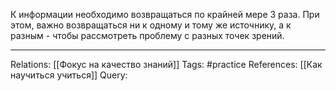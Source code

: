К информации необходимо возвращаться по крайней мере 3 раза. При этом, важно возвращаться ни к одному и тому же источнику, а к разным - чтобы рассмотреть проблему с разных точек зрений. 

___
Relations: [[Фокус на качество знаний]] 
Tags: #practice 
References: [[Как научиться учиться]]
Query: 